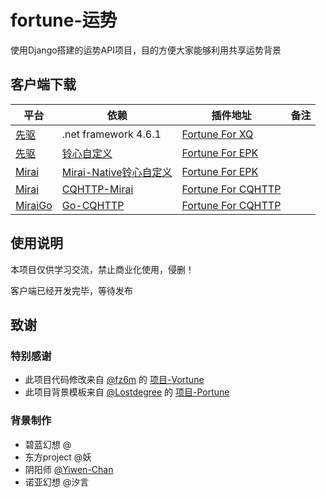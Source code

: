 # fortune-运势
使用Django搭建的运势API项目，目的方便大家能够利用共享运势背景

## 客户端下载
| 平台 | 依赖 | 插件地址 | 备注 |
| --- | --- | --- | --- |
| [先驱](https://www.xianqubot.com/) | .net framework 4.6.1 | [Fortune For XQ](https://github.com/Yiwen-Chan/fortune) |  |
| [先驱](https://www.xianqubot.com/) | [铃心自定义](http://qm.myepk.club/variable/) | [Fortune For EPK](https://github.com/Yiwen-Chan/fortune) |  |
| [Mirai](https://www.xianqubot.com/) | [Mirai-Native](https://github.com/iTXTech/mirai-native)[铃心自定义](http://qm.myepk.club/variable/) | [Fortune For EPK](https://github.com/Yiwen-Chan/fortune) |  |
| [Mirai](https://www.xianqubot.com/) | [CQHTTP-Mirai](https://github.com/yyuueexxiinngg/cqhttp-mirai) | [Fortune For CQHTTP](https://github.com/Yiwen-Chan/fortune) |  |
| [MiraiGo](https://www.xianqubot.com/) | [Go-CQHTTP](https://github.com/Mrs4s/go-cqhttp) | [Fortune For CQHTTP](https://github.com/Yiwen-Chan/fortune) |  |

## 使用说明
本项目仅供学习交流，禁止商业化使用，侵删！

客户端已经开发完毕，等待发布

## 致谢
### 特别感谢
- 此项目代码修改来自 [@fz6m](https://github.com/fz6m) 的 [项目-Vortune](https://github.com/fz6m/nonebot-plugin/tree/master/CQVortune) 
- 此项目背景模板来自 [@Lostdegree](https://github.com/Lostdegree) 的 [项目-Portune](https://github.com/Lostdegree/Portune)
### 背景制作
- 碧蓝幻想 @
- 东方project @妖
- 阴阳师 [@Yiwen-Chan](https://github.com/Yiwen-Chan) 
- 诺亚幻想 @汐言

